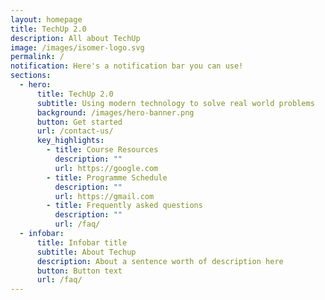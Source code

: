 ```yaml
---
layout: homepage
title: TechUp 2.0
description: All about TechUp
image: /images/isomer-logo.svg
permalink: /
notification: Here's a notification bar you can use!
sections:
  - hero:
      title: TechUp 2.0
      subtitle: Using modern technology to solve real world problems
      background: /images/hero-banner.png
      button: Get started
      url: /contact-us/
      key_highlights:
        - title: Course Resources
          description: ""
          url: https://google.com
        - title: Programme Schedule
          description: ""
          url: https://gmail.com
        - title: Frequently asked questions
          description: ""
          url: /faq/
  - infobar:
      title: Infobar title
      subtitle: About Techup
      description: About a sentence worth of description here
      button: Button text
      url: /faq/
---
```

